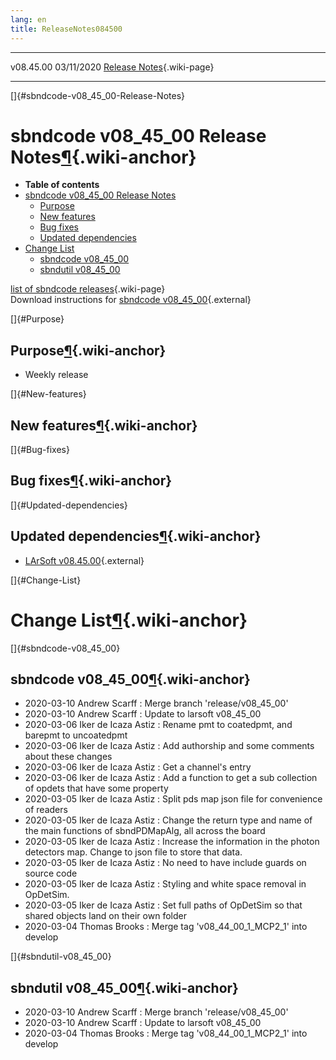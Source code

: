 ```yaml
---
lang: en
title: ReleaseNotes084500
---
```


  ----------- ------------ -- -- ------------------------------------------------------
  v08.45.00   03/11/2020         [Release Notes](ReleaseNotes084500.html){.wiki-page}
  ----------- ------------ -- -- ------------------------------------------------------

[]{#sbndcode-v08_45_00-Release-Notes}

sbndcode v08\_45\_00 Release Notes[¶](#sbndcode-v08_45_00-Release-Notes){.wiki-anchor}
======================================================================================

-   **Table of contents**
-   [sbndcode v08\_45\_00 Release
    Notes](#sbndcode-v08_45_00-Release-Notes)
    -   [Purpose](#Purpose)
    -   [New features](#New-features)
    -   [Bug fixes](#Bug-fixes)
    -   [Updated dependencies](#Updated-dependencies)
-   [Change List](#Change-List)
    -   [sbndcode v08\_45\_00](#sbndcode-v08_45_00)
    -   [sbndutil v08\_45\_00](#sbndutil-v08_45_00)

[list of sbndcode
releases](List_of_SBND_code_releases.html){.wiki-page}\
Download instructions for [sbndcode
v08\_45\_00](http://scisoft.fnal.gov/scisoft/bundles/sbnd/v08_45_00/sbndcode-v08_45_00.html){.external}

[]{#Purpose}

Purpose[¶](#Purpose){.wiki-anchor}
----------------------------------

-   Weekly release

[]{#New-features}

New features[¶](#New-features){.wiki-anchor}
--------------------------------------------

[]{#Bug-fixes}

Bug fixes[¶](#Bug-fixes){.wiki-anchor}
--------------------------------------

[]{#Updated-dependencies}

Updated dependencies[¶](#Updated-dependencies){.wiki-anchor}
------------------------------------------------------------

-   [LArSoft
    v08.45.00](https://cdcvs.fnal.gov/redmine/projects/larsoft/wiki/ReleaseNotes084500){.external}

[]{#Change-List}

Change List[¶](#Change-List){.wiki-anchor}
==========================================

[]{#sbndcode-v08_45_00}

sbndcode v08\_45\_00[¶](#sbndcode-v08_45_00){.wiki-anchor}
----------------------------------------------------------

-   2020-03-10 Andrew Scarff : Merge branch \'release/v08\_45\_00\'
-   2020-03-10 Andrew Scarff : Update to larsoft v08\_45\_00
-   2020-03-06 Iker de Icaza Astiz : Rename pmt to coatedpmt, and
    barepmt to uncoatedpmt
-   2020-03-06 Iker de Icaza Astiz : Add authorship and some comments
    about these changes
-   2020-03-06 Iker de Icaza Astiz : Get a channel\'s entry
-   2020-03-06 Iker de Icaza Astiz : Add a function to get a sub
    collection of opdets that have some property
-   2020-03-05 Iker de Icaza Astiz : Split pds map json file for
    convenience of readers
-   2020-03-05 Iker de Icaza Astiz : Change the return type and name of
    the main functions of sbndPDMapAlg, all across the board
-   2020-03-05 Iker de Icaza Astiz : Increase the information in the
    photon detectors map. Change to json file to store that data.
-   2020-03-05 Iker de Icaza Astiz : No need to have include guards on
    source code
-   2020-03-05 Iker de Icaza Astiz : Styling and white space removal in
    OpDetSim.
-   2020-03-05 Iker de Icaza Astiz : Set full paths of OpDetSim so that
    shared objects land on their own folder
-   2020-03-04 Thomas Brooks : Merge tag \'v08\_44\_00\_1\_MCP2\_1\'
    into develop

[]{#sbndutil-v08_45_00}

sbndutil v08\_45\_00[¶](#sbndutil-v08_45_00){.wiki-anchor}
----------------------------------------------------------

-   2020-03-10 Andrew Scarff : Merge branch \'release/v08\_45\_00\'
-   2020-03-10 Andrew Scarff : Update to larsoft v08\_45\_00
-   2020-03-04 Thomas Brooks : Merge tag \'v08\_44\_00\_1\_MCP2\_1\'
    into develop
